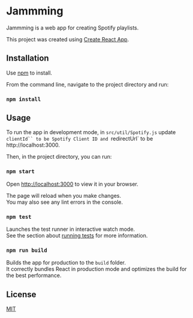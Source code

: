 
# Jammming

Jammming is a web app for creating Spotify playlists.

This project was created using [Create React App](https://github.com/facebook/create-react-app).

## Installation

Use [npm](https://docs.npmjs.com/downloading-and-installing-node-js-and-npm) to install.

From the command line, navigate to the project directory and run:

### `npm install`

## Usage

To run the app in development mode, in `src/util/Spotify.js` update `clientId`` to be Spotify Client ID and `redirectUrl` to be http://localhost:3000.

Then, in the project directory, you can run:

### `npm start`

Open [http://localhost:3000](http://localhost:3000) to view it in your browser.

The page will reload when you make changes.\
You may also see any lint errors in the console.

### `npm test`

Launches the test runner in interactive watch mode.\
See the section about [running tests](https://facebook.github.io/create-react-app/docs/running-tests) for more information.

### `npm run build`

Builds the app for production to the `build` folder.\
It correctly bundles React in production mode and optimizes the build for the best performance.

## License

[MIT](https://choosealicense.com/licenses/mit/)
